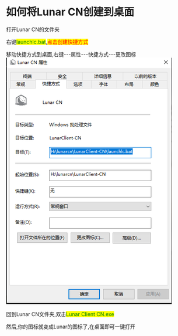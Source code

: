 # 如何将Lunar CN创建到桌面

打开Lunar CN的文件夹

右键<mark style="color:green;">launchlc.bat</mark>,<mark style="color:red;">点击创建快捷方式</mark>

移动快捷方式到桌面,右键---属性---快捷方式---更改图标![](<.gitbook/assets/image (3).png>)

回到Lunar CN文件夹,双击<mark style="color:green;">Lunar Client CN.exe</mark>

然后,你的图标就变成Lunar的图标了,在桌面即可一键打开
